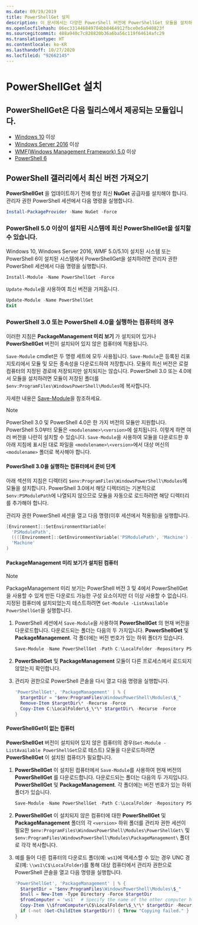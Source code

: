 ```yaml
---
ms.date: 09/19/2019
title: PowerShellGet 설치
description: 이 문서에서는 다양한 PowerShell 버전에 PowerShellGet 모듈을 설치하는 방법을 설명합니다.
ms.openlocfilehash: 06ec331446849784bb8464912fbce0e5a940823f
ms.sourcegitcommit: 488a940c7c828820b36a6ba56c119f64614afc29
ms.translationtype: HT
ms.contentlocale: ko-KR
ms.lasthandoff: 10/27/2020
ms.locfileid: "92662145"
---
```

# <a name="installing-powershellget"></a>PowerShellGet 설치

## <a name="powershellget-is-an-in-box-module-in-the-following-releases"></a>PowerShellGet은 다음 릴리스에서 제공되는 모듈입니다.

- [Windows 10](https://www.microsoft.com/windows) 이상
- [Windows Server 2016](/windows-server/windows-server) 이상
- [WMF(Windows Management Framework) 5.0](https://www.microsoft.com/download/details.aspx?id=50395) 이상
- [PowerShell 6](https://github.com/PowerShell/PowerShell/releases)

## <a name="get-the-latest-version-from-powershell-gallery"></a>PowerShell 갤러리에서 최신 버전 가져오기

**PowerShellGet** 을 업데이트하기 전에 항상 최신 **NuGet** 공급자를 설치해야 합니다. 관리자 권한 PowerShell 세션에서 다음 명령을 실행합니다.

```powershell
Install-PackageProvider -Name NuGet -Force
```

### <a name="for-systems-with-powershell-50-or-newer-you-can-install-the-latest-powershellget"></a>PowerShell 5.0 이상이 설치된 시스템에 최신 PowerShellGet을 설치할 수 있습니다.

Windows 10, Windows Server 2016, WMF 5.0/5.1이 설치된 시스템 또는 PowerShell 6이 설치된 시스템에서 PowerShellGet을 설치하려면 관리자 권한 PowerShell 세션에서 다음 명령을 실행합니다.

```powershell
Install-Module -Name PowerShellGet -Force
```

`Update-Module`을 사용하여 최신 버전을 가져옵니다.

```powershell
Update-Module -Name PowerShellGet
Exit
```

### <a name="for-computers-running-powershell-30-or-powershell-40"></a>PowerShell 3.0 또는 PowerShell 4.0을 실행하는 컴퓨터의 경우

이러한 지침은 **PackageManagement 미리 보기** 가 설치되어 있거나 **PowerShellGet** 버전이 설치되어 있지 않은 컴퓨터에 적용됩니다.

`Save-Module` cmdlet은 두 명령 세트에 모두 사용됩니다. `Save-Module`은 등록된 리포지토리에서 모듈 및 모든 종속성을 다운로드하여 저장합니다. 모듈의 최신 버전은 로컬 컴퓨터의 지정된 경로에 저장되지만 설치되지는 않습니다. PowerShell 3.0 또는 4.0에서 모듈을 설치하려면 모듈이 저장된 폴더를 `$env:ProgramFiles\WindowsPowerShell\Modules`에 복사합니다.

자세한 내용은 [Save-Module](/powershell/module/PowershellGet/Save-Module)을 참조하세요.

> [!NOTE]
> PowerShell 3.0 및 PowerShell 4.0은 한 가지 버전의 모듈만 지원합니다. PowerShell 5.0부터 모듈은 `<modulename>\<version>`에 설치됩니다. 이렇게 하면 여러 버전을 나란히 설치할 수 있습니다. `Save-Module`을 사용하여 모듈을 다운로드한 후 아래 지침에 표시된 대로 파일을 `<modulename>\<version>`에서 대상 머신의 `<modulename>` 폴더로 복사해야 합니다.

#### <a name="preparatory-step-on-computers-running-powershell-30"></a>PowerShell 3.0을 실행하는 컴퓨터에서 준비 단계

아래 섹션의 지침은 디렉터리 `$env:ProgramFiles\WindowsPowerShell\Modules`에 모듈을 설치합니다.
PowerShell 3.0에서 해당 디렉터리는 기본적으로 `$env:PSModulePath`에 나열되지 않으므로 모듈을 자동으로 로드하려면 해당 디렉터리를 추가해야 합니다.

관리자 권한 PowerShell 세션을 열고 다음 명령(이후 세션에서 적용됨)을 실행합니다.

```powershell
[Environment]::SetEnvironmentVariable(
  'PSModulePath',
  ((([Environment]::GetEnvironmentVariable('PSModulePath', 'Machine') -split ';') + "$env:ProgramFiles\WindowsPowerShell\Modules") -join ';'),
  'Machine'
)
```

#### <a name="computers-with-the-packagemanagement-preview-installed"></a>PackageManagement 미리 보기가 설치된 컴퓨터

> [!NOTE]
> PackageManagement 미리 보기는 PowerShell 버전 3 및 4에서 PowerShellGet을 사용할 수 있게 만든 다운로드 가능한 구성 요소이지만 더 이상 사용할 수 없습니다.
> 지정된 컴퓨터에 설치되었는지 테스트하려면 `Get-Module -ListAvailable PowerShellGet`을 실행합니다.

1. PowerShell 세션에서 `Save-Module`을 사용하여 **PowerShellGet** 의 현재 버전을 다운로드합니다. 다운로드되는 폴더는 다음의 두 가지입니다. **PowerShellGet** 및 **PackageManagement**. 각 폴더에는 버전 번호가 있는 하위 폴더가 있습니다.

   ```powershell
   Save-Module -Name PowerShellGet -Path C:\LocalFolder -Repository PSGallery
   ```

1. **PowerShellGet** 및 **PackageManagement** 모듈이 다른 프로세스에서 로드되지 않았는지 확인합니다.

1. 관리자 권한으로 PowerShell 콘솔을 다시 열고 다음 명령을 실행합니다.

   ```powershell
   'PowerShellGet', 'PackageManagement' | % {
     $targetDir = "$env:ProgramFiles\WindowsPowerShell\Modules\$_"
     Remove-Item $targetDir\* -Recurse -Force
     Copy-Item C:\LocalFolder\$_\*\* $targetDir\ -Recurse -Force
   }
   ```

#### <a name="computers-without-powershellget"></a>PowerShellGet이 없는 컴퓨터

**PowerShellGet** 버전이 설치되어 있지 않은 컴퓨터의 경우(`Get-Module -ListAvailable PowerShellGet`으로 테스트) 모듈을 다운로드하려면 **PowerShellGet** 이 설치된 컴퓨터가 필요합니다.

1. **PowerShellGet** 이 설치된 컴퓨터에서 `Save-Module`를 사용하여 현재 버전의 **PowerShellGet** 를 다운로드합니다. 다운로드되는 폴더는 다음의 두 가지입니다. **PowerShellGet** 및 **PackageManagement**. 각 폴더에는 버전 번호가 있는 하위 폴더가 있습니다.

   ```powershell
   Save-Module -Name PowerShellGet -Path C:\LocalFolder -Repository PSGallery
   ```

1. **PowerShellGet** 이 설치되지 않은 컴퓨터에 대한 **PowerShellGet** 및 **PackageManagement** 폴더의 각 `<version>` 하위 폴더를 관리자 권한 세션이 필요한 `$env:ProgramFiles\WindowsPowerShell\Modules\PowerShellGet\` 및 `$env:ProgramFiles\WindowsPowerShell\Modules\PackageManagement\` 폴더로 각각 복사합니다.

1. 예를 들어 다른 컴퓨터의 다운로드 폴더(예: `ws1`)에 액세스할 수 있는 경우 UNC 경로(예: `\\ws1\C$\LocalFolder`)를 통해 대상 컴퓨터에서 관리자 권한으로 PowerShell 콘솔을 열고 다음 명령을 실행합니다.

   ```powershell
   'PowerShellGet', 'PackageManagement' | % {
     $targetDir = "$env:ProgramFiles\WindowsPowerShell\Modules\$_"
     $null = New-Item -Type Directory -Force $targetDir
     $fromComputer = 'ws1'  # Specify the name of the other computer here.
     Copy-Item \\$fromComputer\C$\LocalFolder\$_\*\* $targetDir -Recurse -Force
     if (-not (Get-ChildItem $targetDir)) { Throw "Copying failed." }
   }
   ```
